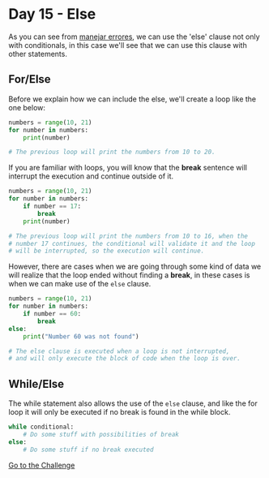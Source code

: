 # Day 15 - Else

As you can see from [manejar errores](../Day%2010%20-%20Error%20Handling), we can use the 'else' clause not only with conditionals, in this case we'll see that we can use this clause with other statements.

## For/Else

Before we explain how we can include the else, we'll create a loop like the one below:

```python
numbers = range(10, 21)
for number in numbers:
    print(number)

# The previous loop will print the numbers from 10 to 20.
```

If you are familiar with loops, you will know that the **break** sentence will interrupt the execution and continue outside of it.

```python
numbers = range(10, 21)
for number in numbers:
    if number == 17:
        break
    print(number)

# The previous loop will print the numbers from 10 to 16, when the
# number 17 continues, the conditional will validate it and the loop
# will be interrupted, so the execution will continue.
```

However, there are cases when we are going through some kind of data we will realize that the loop ended without finding a **break**, in these cases is when we can make use of the `else` clause.

```python
numbers = range(10, 21)
for number in numbers:
    if number == 60:
        break
else:
    print("Number 60 was not found")

# The else clause is executed when a loop is not interrupted,
# and will only execute the block of code when the loop is over.
```

## While/Else

The while statement also allows the use of the `else` clause, and like the for loop it will only be executed if no break is found in the while block.

```python
while conditional:
    # Do some stuff with possibilities of break
else:
    # Do some stuff if no break executed
```

[Go to the Challenge](exercise.py)